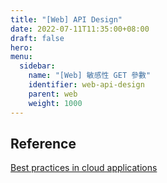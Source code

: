 ```yaml
---
title: "[Web] API Design"
date: 2022-07-11T11:35:00+08:00
draft: false
hero: 
menu:
  sidebar:
    name: "[Web] 敏感性 GET 參數"
    identifier: web-api-design
    parent: web
    weight: 1000
---
```


## Reference
[Best practices in cloud applications](https://learn.microsoft.com/en-us/azure/architecture/best-practices/index-best-practices)